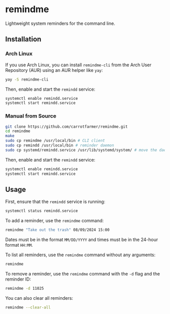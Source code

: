 # remindme

Lightweight system reminders for the command line.

## Installation

### Arch Linux

If you use Arch Linux, you can install `remindme-cli` from the Arch User Repository (AUR) using an AUR helper like `yay`:

```bash
yay -S remindme-cli
```

Then, enable and start the `remindd` service:

```bash
systemctl enable remindd.service
systemctl start remindd.service
```

### Manual from Source

```bash
git clone https://github.com/carrotfarmer/remindme.git
cd remindme
make
sudo cp remindme /usr/local/bin # CLI client
sudo cp remindd /usr/local/bin # reminder daemon
sudo cp systemd/remindd.service /usr/lib/systemd/system/ # move the daemon service file to the systemd directory
```

Then, enable and start the `remindd` service:

```bash
systemctl enable remindd.service
systemctl start remindd.service
```

## Usage

First, ensure that the `remindd` service is running:

```bash
systemctl status remindd.service
```

To add a reminder, use the `remindme` command:

```bash
remindme "Take out the trash" 08/09/2024 15:00
```

Dates must be in the format `MM/DD/YYYY` and times must be in the 24-hour format `HH:MM`.

To list all reminders, use the `remindme` command without any arguments:

```bash
remindme
```

To remove a reminder, use the `remindme` command with the `-d` flag and the reminder ID:

```bash
remindme -d 11025
```

You can also clear all reminders:

```bash
remindme --clear-all
```
